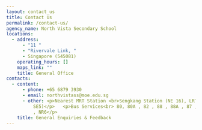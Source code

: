 ```yaml
---
layout: contact_us
title: Contact Us
permalink: /contact-us/
agency_name: North Vista Secondary School
locations:
  - address:
      - "11 "
      - "Rivervale Link, "
      - Singapore (545081)
    operating_hours: []
    maps_link: ""
    title: General Office
contacts:
  - content:
      - phone: +65 6879 3930
      - email: northvistass@moe.edu.sg
      - other: <p>Nearest MRT Station <br>Sengkang Station (NE 16), LRT (Ranggung,
          SE5)</p>   <p>Bus Services<br> 80, 80A , 82 , 88 , 88A , 87 , 89 , 119
          , NR6</p>
    title: General Enquiries & Feedback
---
```

